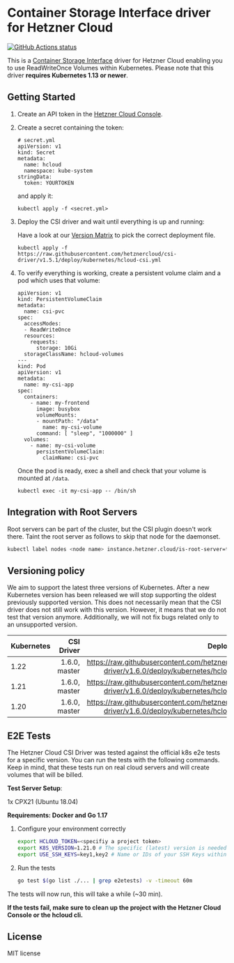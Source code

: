 # Container Storage Interface driver for Hetzner Cloud

[![GitHub Actions status](https://github.com/hetznercloud/csi-driver/workflows/Run%20tests/badge.svg)](https://github.com/hetznercloud/csi-driver/actions)

This is a [Container Storage Interface](https://github.com/container-storage-interface/spec) driver for Hetzner Cloud
enabling you to use ReadWriteOnce Volumes within Kubernetes. Please note that this driver **requires Kubernetes 1.13 or newer**.

## Getting Started

1. Create an API token in the [Hetzner Cloud Console](https://console.hetzner.cloud/).

2. Create a secret containing the token:

   ```
   # secret.yml
   apiVersion: v1
   kind: Secret
   metadata:
     name: hcloud
     namespace: kube-system
   stringData:
     token: YOURTOKEN
   ```

   and apply it:
   ```
   kubectl apply -f <secret.yml>
   ```

3. Deploy the CSI driver and wait until everything is up and running:

    Have a look at our [Version Matrix](README.md#versioning-policy) to pick the correct deployment file.
   ```
   kubectl apply -f https://raw.githubusercontent.com/hetznercloud/csi-driver/v1.5.1/deploy/kubernetes/hcloud-csi.yml
   ```

4. To verify everything is working, create a persistent volume claim and a pod
   which uses that volume:

   ```
   apiVersion: v1
   kind: PersistentVolumeClaim
   metadata:
     name: csi-pvc
   spec:
     accessModes:
     - ReadWriteOnce
     resources:
       requests:
         storage: 10Gi
     storageClassName: hcloud-volumes
   ---
   kind: Pod
   apiVersion: v1
   metadata:
     name: my-csi-app
   spec:
     containers:
       - name: my-frontend
         image: busybox
         volumeMounts:
         - mountPath: "/data"
           name: my-csi-volume
         command: [ "sleep", "1000000" ]
     volumes:
       - name: my-csi-volume
         persistentVolumeClaim:
           claimName: csi-pvc
   ```

   Once the pod is ready, exec a shell and check that your volume is mounted at `/data`.

   ```
   kubectl exec -it my-csi-app -- /bin/sh
   ```

## Integration with Root Servers

Root servers can be part of the cluster, but the CSI plugin doesn't work there. Taint the root server as follows to skip that node for the daemonset.

```bash
kubectl label nodes <node name> instance.hetzner.cloud/is-root-server=true
```

## Versioning policy

We aim to support the latest three versions of Kubernetes. After a new
Kubernetes version has been released we will stop supporting the oldest
previously supported version. This does not necessarily mean that the
CSI driver does not still work with this version. However, it means that
we do not test that version anymore. Additionally, we will not fix bugs
related only to an unsupported version.

| Kubernetes | CSI Driver    | Deployment File                                                                                    |
| ---------- | -------------:| --------------------------------------------------------------------------------------------------:|
| 1.22       | 1.6.0, master | https://raw.githubusercontent.com/hetznercloud/csi-driver/v1.6.0/deploy/kubernetes/hcloud-csi.yml  |
| 1.21       | 1.6.0, master | https://raw.githubusercontent.com/hetznercloud/csi-driver/v1.6.0/deploy/kubernetes/hcloud-csi.yml  |
| 1.20       | 1.6.0, master | https://raw.githubusercontent.com/hetznercloud/csi-driver/v1.6.0/deploy/kubernetes/hcloud-csi.yml  |

## E2E Tests

The Hetzner Cloud CSI Driver was tested against the official k8s e2e
tests for a specific version. You can run the tests with the following
commands. Keep in mind, that these tests run on real cloud servers and
will create volumes that will be billed.

**Test Server Setup**:

1x CPX21 (Ubuntu 18.04)

**Requirements: Docker and Go 1.17**

1. Configure your environment correctly
   ```bash
   export HCLOUD_TOKEN=<specifiy a project token>
   export K8S_VERSION=1.21.0 # The specific (latest) version is needed here
   export USE_SSH_KEYS=key1,key2 # Name or IDs of your SSH Keys within the Hetzner Cloud, the servers will be accessable with that keys
   ```
2. Run the tests
   ```bash
   go test $(go list ./... | grep e2etests) -v -timeout 60m
   ```

The tests will now run, this will take a while (~30 min).

**If the tests fail, make sure to clean up the project with the Hetzner Cloud Console or the hcloud cli.**

## License

MIT license
